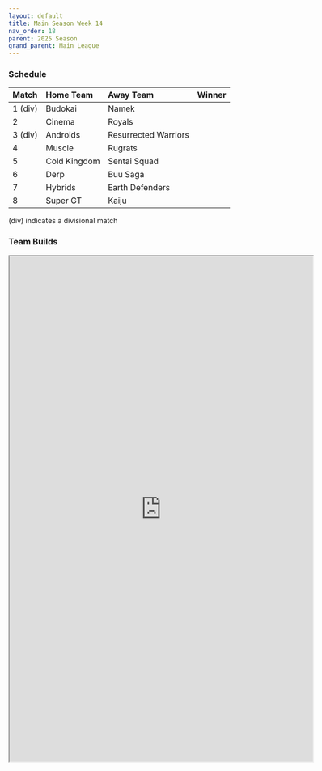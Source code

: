 ```yaml
---
layout: default
title: Main Season Week 14
nav_order: 18
parent: 2025 Season
grand_parent: Main League
---
```

### Schedule

|Match          |  Home Team            | Away Team        | Winner           |
| :-------------| :---------------------| :----------------| :----------------|
|1 (div)| Budokai | Namek | |
|2| Cinema | Royals | |
|3 (div)| Androids | Resurrected Warriors | |
|4| Muscle | Rugrats | |
|5| Cold Kingdom | Sentai Squad | |
|6| Derp | Buu Saga | |
|7| Hybrids | Earth Defenders | |
|8| Super GT | Kaiju | |
(div) indicates a divisional match

### Team Builds

 
<iframe width=600 height=1000 scrolling="yes" src="https://docs.google.com/document/d/e/2PACX-1vRrZtozVq1ZKVF0eVcAAQ0Pe1NApzXs6l-18Fs_hQkwsT_DoqNAmOWkq5h9MiINKVPkN7OP19Y-FGfQ/pub?embedded=true"></iframe>